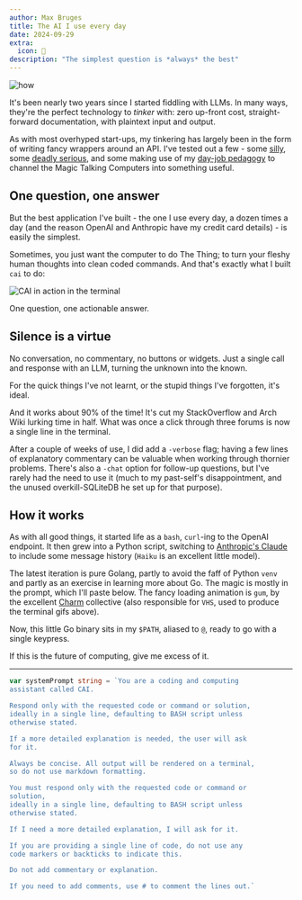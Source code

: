 ```yaml
---
author: Max Bruges
title: The AI I use every day
date: 2024-09-29
extra:
  icon: 🔧
description: "The simplest question is *always* the best"
---
```


![how](/images/how-do-i.gif)

It's been nearly two years since I started fiddling with LLMs. In many ways, they're the perfect technology to *tinker* with: zero up-front cost, straight-forward documentation, with plaintext input and output.

As with most overhyped start-ups, my tinkering has largely been in the form of writing fancy wrappers around an API. I've tested out a few - some [silly](/experiments/bard-or-bot.html), some [deadly serious](/experiments/flambards.html), and some making use of my [day-job pedagogy](/experiments/codefixer.html) to channel the Magic Talking Computers into something useful.

## One question, one answer

But the best application I've built - the one I use every day, a dozen times a day (and the reason OpenAI and Anthropic have my credit card details) - is easily the simplest.

Sometimes, you just want the computer to do The Thing; to turn your fleshy human thoughts into clean coded commands. And that's exactly what I built `cai` to do:

![CAI in action in the terminal](/images/cai.gif)

One question, one actionable answer.

## Silence is a virtue

No conversation, no commentary, no buttons or widgets. Just a single call and response with an LLM, turning the unknown into the known.

For the quick things I've not learnt, or the stupid things I've forgotten, it's ideal.

And it works about 90% of the time! It's cut my StackOverflow and Arch Wiki lurking time in half. What was once a click through three forums is now a single line in the terminal.

After a couple of weeks of use, I did add a `-verbose` flag; having a few lines of explanatory commentary can be valuable when working through thornier problems. There's also a `-chat` option for follow-up questions, but I've rarely had the need to use it (much to my past-self's disappointment, and the unused overkill-SQLiteDB he set up for that purpose).

## How it works

As with all good things, it started life as a `bash`, `curl`-ing to the OpenAI endpoint. It then grew into a Python script, switching to [Anthropic's Claude](https://www.anthropic.com/news/claude-3-haiku) to include some message history (`Haiku` is an excellent little model).

The latest iteration is pure Golang, partly to avoid the faff of Python `venv` and partly as an exercise in learning more about Go. The magic is mostly in the prompt, which I'll paste below. The fancy loading animation is `gum`, by the excellent [Charm](https://github.com/charmbracelet) collective (also responsible for `VHS`, used to produce the terminal gifs above).

Now, this little Go binary sits in my `$PATH`, aliased to `@`, ready to go with a single keypress.

If this is the future of computing, give me excess of it.

---

```go
var systemPrompt string = `You are a coding and computing
assistant called CAI.

Respond only with the requested code or command or solution,
ideally in a single line, defaulting to BASH script unless
otherwise stated.

If a more detailed explanation is needed, the user will ask
for it.

Always be concise. All output will be rendered on a terminal,
so do not use markdown formatting.

You must respond only with the requested code or command or
solution,
ideally in a single line, defaulting to BASH script unless
otherwise stated.

If I need a more detailed explanation, I will ask for it.

If you are providing a single line of code, do not use any
code markers or backticks to indicate this.

Do not add commentary or explanation.

If you need to add comments, use # to comment the lines out.`
```
